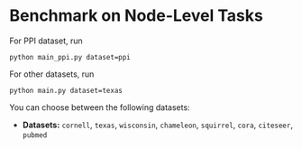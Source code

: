 # Benchmark on Node-Level Tasks
For PPI dataset, run
```
python main_ppi.py dataset=ppi
```
For other datasets, run
```
python main.py dataset=texas
```

You can choose between the following datasets:

* **Datasets:** `cornell`, `texas`, `wisconsin`, `chameleon`, `squirrel`, `cora`, `citeseer`, `pubmed`
